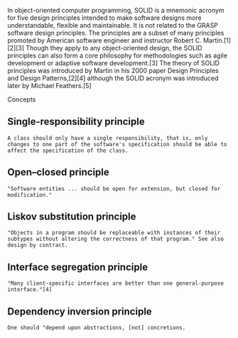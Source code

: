 In object-oriented computer programming, SOLID is a mnemonic acronym for five design principles intended to make software designs more understandable, flexible and maintainable. It is not related to the GRASP software design principles. The principles are a subset of many principles promoted by American software engineer and instructor Robert C. Martin.[1][2][3] Though they apply to any object-oriented design, the SOLID principles can also form a core philosophy for methodologies such as agile development or adaptive software development.[3] The theory of SOLID principles was introduced by Martin in his 2000 paper Design Principles and Design Patterns,[2][4] although the SOLID acronym was introduced later by Michael Feathers.[5]

Concepts
## Single-responsibility principle
    A class should only have a single responsibility, that is, only changes to one part of the software's specification should be able to affect the specification of the class.
## Open–closed principle
    "Software entities ... should be open for extension, but closed for modification."
## Liskov substitution principle
    "Objects in a program should be replaceable with instances of their subtypes without altering the correctness of that program." See also design by contract.
## Interface segregation principle
    "Many client-specific interfaces are better than one general-purpose interface."[4]
## Dependency inversion principle
    One should "depend upon abstractions, [not] concretions. 

